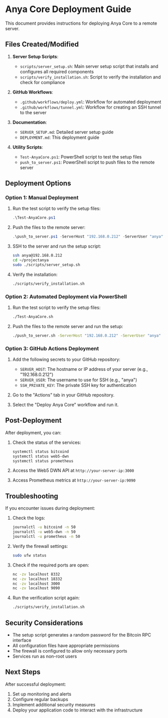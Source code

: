 # Anya Core Deployment Guide

This document provides instructions for deploying Anya Core to a remote server.

## Files Created/Modified

1. **Server Setup Scripts**:
   - `scripts/server_setup.sh`: Main server setup script that installs and configures all required components
   - `scripts/verify_installation.sh`: Script to verify the installation and check for compliance

2. **GitHub Workflows**:
   - `.github/workflows/deploy.yml`: Workflow for automated deployment
   - `.github/workflows/tunnel.yml`: Workflow for creating an SSH tunnel to the server

3. **Documentation**:
   - `SERVER_SETUP.md`: Detailed server setup guide
   - `DEPLOYMENT.md`: This deployment guide

4. **Utility Scripts**:
   - `Test-AnyaCore.ps1`: PowerShell script to test the setup files
   - `push_to_server.ps1`: PowerShell script to push files to the remote server

## Deployment Options

### Option 1: Manual Deployment

1. Run the test script to verify the setup files:
   ```powershell
   .\Test-AnyaCore.ps1
   ```

2. Push the files to the remote server:
   ```powershell
   .\push_to_server.ps1 -ServerHost "192.168.0.212" -ServerUser "anya"
   ```

3. SSH to the server and run the setup script:
   ```bash
   ssh anya@192.168.0.212
   cd ~/projectanya
   sudo ./scripts/server_setup.sh
   ```

4. Verify the installation:
   ```bash
   ./scripts/verify_installation.sh
   ```

### Option 2: Automated Deployment via PowerShell

1. Run the test script to verify the setup files:
   ```bash
   ./Test-AnyaCore.sh
   ```

2. Push the files to the remote server and run the setup:
   ```bash
   ./push_to_server.sh -ServerHost "192.168.0.212" -ServerUser "anya" -RunSetup
   ```

### Option 3: GitHub Actions Deployment

1. Add the following secrets to your GitHub repository:
   - `SERVER_HOST`: The hostname or IP address of your server (e.g., "192.168.0.212")
   - `SERVER_USER`: The username to use for SSH (e.g., "anya")
   - `SSH_PRIVATE_KEY`: The private SSH key for authentication

2. Go to the "Actions" tab in your GitHub repository.

3. Select the "Deploy Anya Core" workflow and run it.

## Post-Deployment

After deployment, you can:

1. Check the status of the services:
   ```bash
   systemctl status bitcoind
   systemctl status web5-dwn
   systemctl status prometheus
   ```

2. Access the Web5 DWN API at `http://your-server-ip:3000`

3. Access Prometheus metrics at `http://your-server-ip:9090`

## Troubleshooting

If you encounter issues during deployment:

1. Check the logs:
   ```bash
   journalctl -u bitcoind -n 50
   journalctl -u web5-dwn -n 50
   journalctl -u prometheus -n 50
   ```

2. Verify the firewall settings:
   ```bash
   sudo ufw status
   ```

3. Check if the required ports are open:
   ```bash
   nc -zv localhost 8332
   nc -zv localhost 18332
   nc -zv localhost 3000
   nc -zv localhost 9090
   ```

4. Run the verification script again:
   ```bash
   ./scripts/verify_installation.sh
   ```

## Security Considerations

- The setup script generates a random password for the Bitcoin RPC interface
- All configuration files have appropriate permissions
- The firewall is configured to allow only necessary ports
- Services run as non-root users

## Next Steps

After successful deployment:

1. Set up monitoring and alerts
2. Configure regular backups
3. Implement additional security measures
4. Deploy your application code to interact with the infrastructure